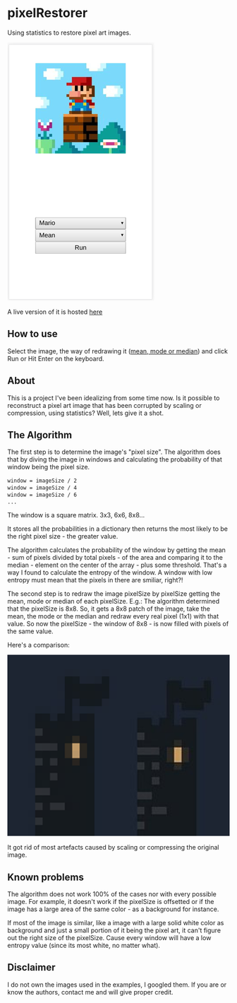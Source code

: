 # pixelRestorer

Using statistics to restore pixel art images.

![pixelRestorer](screenshot.png)

A live version of it is hosted [here](https://victorribeiro.com/pixelRestorer)

## How to use

Select the image, the way of redrawing it ([mean, mode or median](https://www.khanacademy.org/math/statistics-probability/summarizing-quantitative-data/mean-median-basics/a/mean-median-and-mode-review)) and click Run or Hit Enter on the keyboard.

## About 

This is a project I've been idealizing from some time now. Is it possible to reconstruct a pixel art image that has been corrupted by scaling or compression, using statistics? Well, lets give it a shot.

## The Algorithm

The first step is to determine the image's "pixel size". The algorithm does that by diving the image in windows and calculating the probability of that window being the pixel size.

```
window = imageSize / 2
window = imageSize / 4
window = imageSize / 6
...
```

The window is a square matrix. 3x3, 6x6, 8x8...

It stores all the probabilities in a dictionary then returns the most likely to be the right pixel size - the greater value.

The algorithm calculates the probability of the window by getting the mean - sum of pixels divided by total pixels - of the area and comparing it to the median - element on the center of the array - plus some threshold. That's a way I found to calculate the entropy of the window. A window with low entropy must mean that the pixels in there are smiliar, right?!

The second step is to redraw the image pixelSize by pixelSize getting the mean, mode or median of each pixelSize. E.g.: The algorithm determined that the pixelSize is 8x8. So, it gets a 8x8 patch of the image, take the mean, the mode or the median and redraw every real pixel (1x1) with that value. So now the pixelSize - the window of 8x8 - is now filled with pixels of the same value.

Here's a comparison:

![pixelRestorer](comparison.png)

It got rid of most artefacts caused by scaling or compressing the original image.

## Known problems

The algorithm does not work 100% of the cases nor with every possible image. For example, it doesn't work if the pixelSize is offsetted or if the image has a large area of the same color - as a background for instance.

If most of the image is similar, like a image with a large solid white color as background and just a small portion of it being the pixel art, it can't figure out the right size of the pixelSize. Cause every window will have a low entropy value (since its most white, no matter what).

## Disclaimer

I do not own the images used in the examples, I googled them. If you are or know the authors, contact me and will give proper credit.
